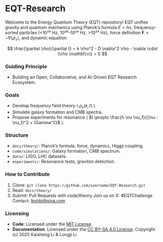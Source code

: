 # EQT-Research
Welcome to the Energy Quantum Theory (EQT) repository! EQT unifies gravity and quantum mechanics using Planck’s formula $E = h\nu$, frequency-sorted particles (<10²⁰ Hz, 10²⁰–10²⁴ Hz, >10²⁴ Hz), force definition $\mathbf{F} \propto -\nabla \langle \rho_\nu \rangle$, and dynamic equation:

$$
\frac{\partial \rho}{\partial t} = k \rho^2 - D \nabla^2 \rho - \nabla \cdot (\rho \mathbf{v}) + S
$$

### Guiding Principle

- Building an Open, Collaborative, and AI-Driven EQT Research Ecosystem.

### Goals
- Develop frequency field theory ( $\rho_\nu (\mathbf{r}, t)$ ).
- Simulate galaxy formation and CMB spectra.
- Propose experiments for resonance ( $I \propto \frac{h \nu \nu_f}{(\nu - \nu_f)^2 + \Gamma^2}$ ).
### Structure
- `docs/theory/`: Planck’s formula, force, dynamics, Higgs coupling.
- `code/simulations/`: Galaxy formation, CMB spectrum.
- `data/`: LIGO, LHC datasets.
- `experiments/`: Resonance tests, graviton detection.
### How to Contribute
1. Clone: `git clone https://github.com/username/EQT-Research.git`
2. Read: `docs/theory/`
3. Submit: Pull Requests with code/theory
Join us on X: #EQTChallenge
Contact: lkshbj@sina.com
### Licensing
- **Code**: Licensed under the [MIT License](LICENSE-CODE).
- **Documentation**: Licensed under the [CC BY-SA 4.0 License](LICENSE-DOCS).
Copyright (c) 2025 Kaisheng Li & Longji Li.
